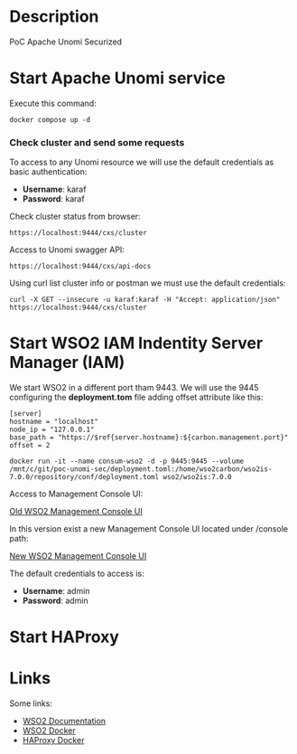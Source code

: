 # Description
PoC Apache Unomi Securized

# Start Apache Unomi service
Execute this command:

```
docker compose up -d
```

### Check cluster and send some requests
To access to any Unomi resource we will use the default credentials as basic authentication:
- **Username**: karaf
- **Password**: karaf

Check cluster status from browser:
```
https://localhost:9444/cxs/cluster
```

Access to Unomi swagger API:
```
https://localhost:9444/cxs/api-docs
```

Using curl list cluster info or postman we must use the default credentials:
```
curl -X GET --insecure -u karaf:karaf -H "Accept: application/json" https://localhost:9444/cxs/cluster
```

# Start WSO2 IAM Indentity Server Manager (IAM)
We start WSO2 in a different port tham 9443. We will use the 9445 configuring the **deployment.tom** file adding offset attribute like this:

```
[server]
hostname = "localhost"
node_ip = "127.0.0.1"
base_path = "https://$ref{server.hostname}:${carbon.management.port}"
offset = 2
```

```
docker run -it --name consum-wso2 -d -p 9445:9445 --volume /mnt/c/git/poc-unomi-sec/deployment.toml:/home/wso2carbon/wso2is-7.0.0/repository/conf/deployment.toml wso2/wso2is:7.0.0
```

Access to Management Console UI:

[Old WSO2 Management Console UI](https://localhost:9445/carbon)

In this version exist a new Management Console UI located under /console path:

[New WSO2 Management Console UI](https://localhost:9445/console)

The default credentials to access is:
- **Username**: admin
- **Password**: admin

# Start HAProxy

# Links

Some links:

- [WSO2 Documentation](https://is.docs.wso2.com/en/latest/)
- [WSO2 Docker](https://hub.docker.com/r/wso2/wso2is)
- [HAProxy Docker](https://hub.docker.com/_/haproxy)
